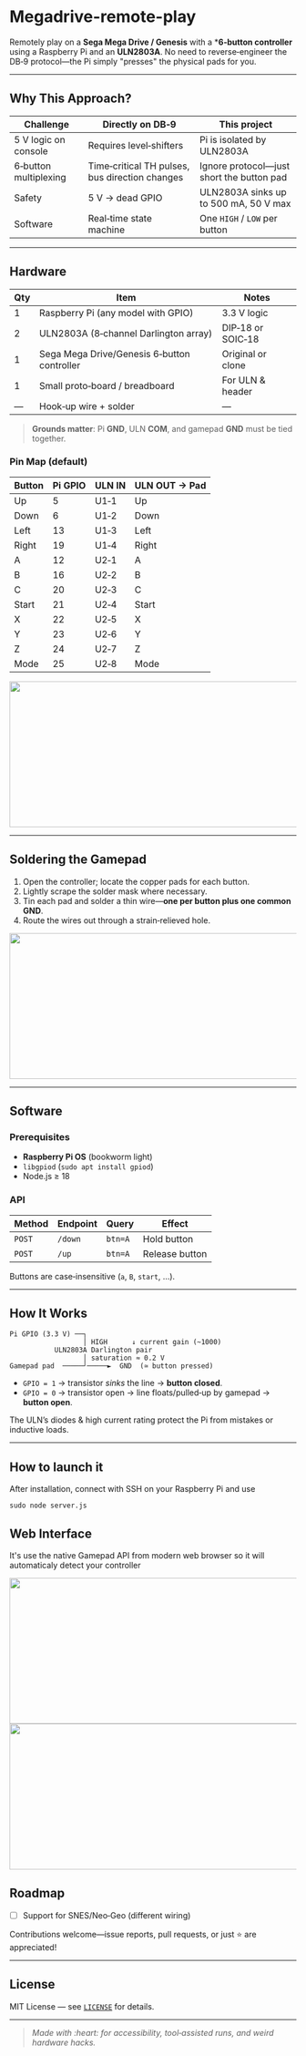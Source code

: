 # Megadrive-remote-play

Remotely play on a **Sega Mega Drive / Genesis** with a ***6‑button controller** using a Raspberry Pi and an **ULN2803A**. No need to reverse‑engineer the DB‑9 protocol—the Pi simply "presses" the physical pads for you.

---

## Why This Approach?

| Challenge             | Directly on DB‑9                               | **This project**                          |
| --------------------- | ---------------------------------------------- | ----------------------------------------- |
| 5 V logic on console  | Requires level‑shifters                        | Pi is isolated by ULN2803A                |
| 6‑button multiplexing | Time‑critical TH pulses, bus direction changes | Ignore protocol—just short the button pad |
| Safety                | 5 V → dead GPIO                                | ULN2803A sinks up to 500 mA, 50 V max     |
| Software              | Real‑time state machine                        | One `HIGH` / `LOW` per button             |

---

## Hardware

| Qty | Item                                        | Notes             |
| --- | ------------------------------------------- | ----------------- |
| 1   | Raspberry Pi (any model with GPIO)          | 3.3 V logic       |
| 2   | ULN2803A (8‑channel Darlington array)       | DIP‑18 or SOIC‑18 |
| 1   | Sega Mega Drive/Genesis 6‑button controller | Original or clone |
| 1   | Small proto‑board / breadboard              | For ULN & header  |
| —   | Hook‑up wire + solder                       | —                 |

> **Grounds matter**: Pi **GND**, ULN **COM**, and gamepad **GND** must be tied together.

### Pin Map (default)

| Button | Pi GPIO | ULN IN | ULN OUT → Pad |
| ------ | ------- | ------ | ------------- |
| Up     | 5       | U1‑1   | Up            |
| Down   | 6       | U1‑2   | Down          |
| Left   | 13      | U1‑3   | Left          |
| Right  | 19      | U1‑4   | Right         |
| A      | 12      | U2‑1   | A             |
| B      | 16      | U2‑2   | B             |
| C      | 20      | U2‑3   | C             |
| Start  | 21      | U2‑4   | Start         |
| X      | 22      | U2‑5   | X             |
| Y      | 23      | U2‑6   | Y             |
| Z      | 24      | U2‑7   | Z             |
| Mode   | 25      | U2‑8   | Mode          |

<center><img src="[https://github.com/zLade/megadrive-remote-play/blob/main/images/mapping.png]" width="512" height="256"></center>


---

## Soldering the Gamepad

1. Open the controller; locate the copper pads for each button.
2. Lightly scrape the solder mask where necessary.
3. Tin each pad and solder a thin wire—**one per button plus one common GND**.
4. Route the wires out through a strain‑relieved hole.

<center><img src="[https://github.com/zLade/megadrive-remote-play/blob/main/images/gpio-breadboard-pcb.png]" width="512" height="256"></center>

---

## Software

### Prerequisites

* **Raspberry Pi OS** (bookworm light)
* `libgpiod` (`sudo apt install gpiod`)
* Node.js ≥ 18

### API

| Method | Endpoint | Query          | Effect               |
| ------ | -------- | -------------- | -------------------- |
| `POST` | `/down`  | `btn=A`        | Hold button          |
| `POST` | `/up`    | `btn=A`        | Release button       |


Buttons are case‑insensitive (`a`, `B`, `start`, …).


---

## How It Works

```
Pi GPIO (3.3 V) ──┐
                  │ HIGH      ↓ current gain (~1000)
           ULN2803A Darlington pair
                  │ saturation ≈ 0.2 V
Gamepad pad  ─────┘─────►  GND  (≃ button pressed)
```

* `GPIO = 1` → transistor *sinks* the line → **button closed**.
* `GPIO = 0` → transistor open → line floats/pulled‑up by gamepad → **button open**.

The ULN’s diodes & high current rating protect the Pi from mistakes or inductive loads.

---

## How to launch it

After installation, connect with SSH on your Raspberry Pi and use
```
sudo node server.js
```

## Web Interface

It's use the native Gamepad API from modern web browser so it will automaticaly detect your controller

<center><img src="[https://github.com/zLade/megadrive-remote-play/blob/main/images/web-interface-mapping.png]" width="512" height="256"></center>
<center><img src="[https://github.com/zLade/megadrive-remote-play/blob/main/images/web-interface-controller.png]" width="512" height="256"></center>



## Roadmap

* [ ] Support for SNES/Neo‑Geo (different wiring)

Contributions welcome—issue reports, pull requests, or just ⭐ are appreciated!

---

## License

MIT License — see [`LICENSE`](LICENSE) for details.

---

> *Made with \:heart: for accessibility, tool‑assisted runs, and weird hardware hacks.*
